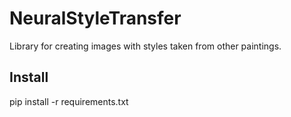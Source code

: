 # NeuralStyleTransfer

Library for creating images with styles taken from other paintings.

## Install 
pip install -r requirements.txt

